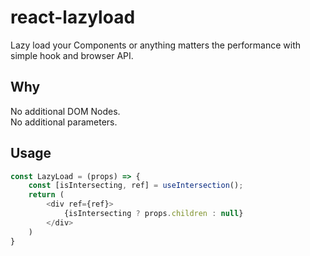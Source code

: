 # react-lazyload
Lazy load your Components or anything matters the performance with simple hook and browser API.  

## Why
No additional DOM Nodes.  
No additional parameters.  

## Usage
```js
const LazyLoad = (props) => {
    const [isIntersecting, ref] = useIntersection();
    return (
        <div ref={ref}>
            {isIntersecting ? props.children : null}
        </div>
    )
}
```
